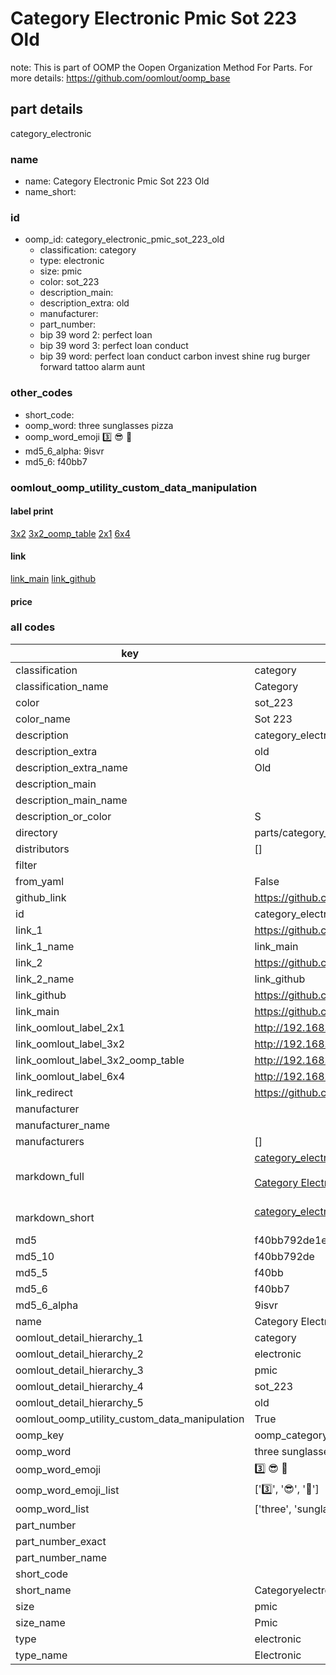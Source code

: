 # Category Electronic Pmic Sot 223 Old  

note: This is part of OOMP the Oopen Organization Method For Parts. For more details: https://github.com/oomlout/oomp_base

##  part details
  



category_electronic



### name
* name: Category Electronic Pmic Sot 223 Old
* name_short: 
### id
* oomp_id: category_electronic_pmic_sot_223_old
  * classification: category
  * type: electronic
  * size: pmic
  * color: sot_223
  * description_main: 
  * description_extra: old
  * manufacturer: 
  * part_number: 
  * bip 39 word 2: perfect loan
  * bip 39 word 3: perfect loan conduct
  * bip 39 word: perfect loan conduct carbon invest shine rug burger forward tattoo alarm aunt

### other_codes
* short_code: 
* oomp_word: three sunglasses pizza
* oomp_word_emoji :three: :sunglasses: :pizza:
* md5_6_alpha: 9isvr
* md5_6: f40bb7






### oomlout_oomp_utility_custom_data_manipulation
#### label print
[3x2](http://192.168.1.245:1112/?label=oomp%209isvr)
[3x2_oomp_table](http://192.168.1.108:1112/?label=oomp%209isvr)
[2x1](http://192.168.1.242:1112/?label=oomp%209isvr)
[6x4](http://192.168.1.55:1112/?label=oomp%209isvr)    

#### link

[link_main](https://github.com/oomlout/oomlout_oomp_version_1_messy/tree/main/parts/category_electronic_pmic_sot_223_old) [link_github](https://github.com/oomlout/oomlout_oomp_version_1_messy/tree/main/parts/category_electronic_pmic_sot_223_old)                             

#### price







### all codes 
| key | value |  
| --- | --- |  
| classification | category |  
| classification_name | Category |  
| color | sot_223 |  
| color_name | Sot 223 |  
| description | category_electronic |  
| description_extra | old |  
| description_extra_name | Old |  
| description_main |  |  
| description_main_name |  |  
| description_or_color | S  |  
| directory | parts/category_electronic_pmic_sot_223_old |  
| distributors | [] |  
| filter |  |  
| from_yaml | False |  
| github_link | https://github.com/oomlout/oomlout_oomp_part_src/tree/main/parts/category_electronic_pmic_sot_223_old |  
| id | category_electronic_pmic_sot_223_old |  
| link_1 | https://github.com/oomlout/oomlout_oomp_version_1_messy/tree/main/parts/category_electronic_pmic_sot_223_old |  
| link_1_name | link_main |  
| link_2 | https://github.com/oomlout/oomlout_oomp_version_1_messy/tree/main/parts/category_electronic_pmic_sot_223_old |  
| link_2_name | link_github |  
| link_github | https://github.com/oomlout/oomlout_oomp_version_1_messy/tree/main/parts/category_electronic_pmic_sot_223_old |  
| link_main | https://github.com/oomlout/oomlout_oomp_version_1_messy/tree/main/parts/category_electronic_pmic_sot_223_old |  
| link_oomlout_label_2x1 | http://192.168.1.242:1112/?label=oomp%209isvr |  
| link_oomlout_label_3x2 | http://192.168.1.245:1112/?label=oomp%209isvr |  
| link_oomlout_label_3x2_oomp_table | http://192.168.1.108:1112/?label=oomp%209isvr |  
| link_oomlout_label_6x4 | http://192.168.1.55:1112/?label=oomp%209isvr |  
| link_redirect | https://github.com/oomlout/oomlout_oomp_version_1_messy/tree/main/parts/category_electronic_pmic_sot_223_old |  
| manufacturer |  |  
| manufacturer_name |  |  
| manufacturers | [] |  
| markdown_full | [category_electronic_pmic_sot_223_old](none)<br>[](none)<br>[Category Electronic Pmic Sot 223 Old](none)<br><br> |  
| markdown_short | [category_electronic_pmic_sot_223_old](none)<br><br> |  
| md5 | f40bb792de1eb7a317baf2265da0c518 |  
| md5_10 | f40bb792de |  
| md5_5 | f40bb |  
| md5_6 | f40bb7 |  
| md5_6_alpha | 9isvr |  
| name | Category Electronic Pmic Sot 223 Old |  
| oomlout_detail_hierarchy_1 | category |  
| oomlout_detail_hierarchy_2 | electronic |  
| oomlout_detail_hierarchy_3 | pmic |  
| oomlout_detail_hierarchy_4 | sot_223 |  
| oomlout_detail_hierarchy_5 | old |  
| oomlout_oomp_utility_custom_data_manipulation | True |  
| oomp_key | oomp_category_electronic_pmic_sot_223_old |  
| oomp_word | three sunglasses pizza |  
| oomp_word_emoji | :three: :sunglasses: :pizza: |  
| oomp_word_emoji_list | [':three:', ':sunglasses:', ':pizza:'] |  
| oomp_word_list | ['three', 'sunglasses', 'pizza'] |  
| part_number |  |  
| part_number_exact |  |  
| part_number_name |  |  
| short_code |  |  
| short_name | Categoryelectronic |  
| size | pmic |  
| size_name | Pmic |  
| type | electronic |  
| type_name | Electronic |  
